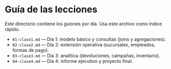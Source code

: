 # Guía de las lecciones

Este directorio contiene los guiones por día. Usa este archivo como índice rápido.

- `01-clase1.md` — Día 1: modelo básico y consultas (joins y agregaciones).
- `02-clase2.md` — Día 2: extensión operativa (sucursales, empleados, formas de pago).
- `03-clase3.md` — Día 3: analítica (devoluciones, campañas, inventario).
- `04-clase4.md` — Día 4: informe ejecutivo y proyecto final.